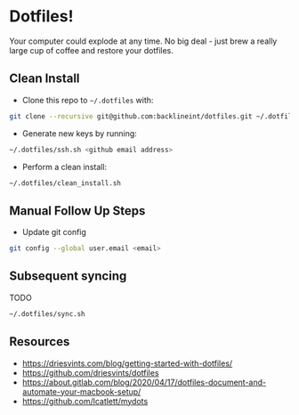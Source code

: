 # Dotfiles!

Your computer could explode at any time. No big deal - just brew a really large cup of coffee and restore your dotfiles.

## Clean Install

* Clone this repo to `~/.dotfiles` with:

```zsh
git clone --recursive git@github.com:backlineint/dotfiles.git ~/.dotfiles
```

* Generate new keys by running:

```zsh
~/.dotfiles/ssh.sh <github email address>
```

* Perform a clean install:

```zsh
~/.dotfiles/clean_install.sh
```

## Manual Follow Up Steps

* Update git config

```zsh
git config --global user.email <email>
```

## Subsequent syncing

TODO

```zsh
~/.dotfiles/sync.sh
```

## Resources

* https://driesvints.com/blog/getting-started-with-dotfiles/
* https://github.com/driesvints/dotfiles
* https://about.gitlab.com/blog/2020/04/17/dotfiles-document-and-automate-your-macbook-setup/
* https://github.com/lcatlett/mydots